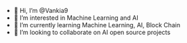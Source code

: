 - 👋 Hi, I’m @Vankia9
- 👀 I’m interested in Machine Learning and AI 
- 🌱 I’m currently learning Machine Learning, AI, Block Chain
- 💞️ I’m looking to collaborate on AI open source projects

